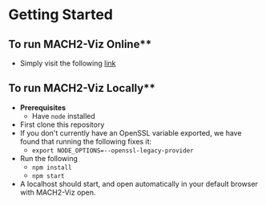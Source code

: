 # Getting Started

## To run MACH2-Viz Online**

- Simply visit the following [link](https://elkebir-group.github.io/mach2-viz/#/)
  
## To run MACH2-Viz Locally**

- **Prerequisites**
  - Have `node` installed
- First clone this repository
- If you don't currently have an OpenSSL variable exported, we have found that running the following fixes it:
  - `export NODE_OPTIONS=--openssl-legacy-provider`
- Run the following
  - `npm install`
  - `npm start`
- A localhost should start, and open automatically in your default browser with MACH2-Viz open.
